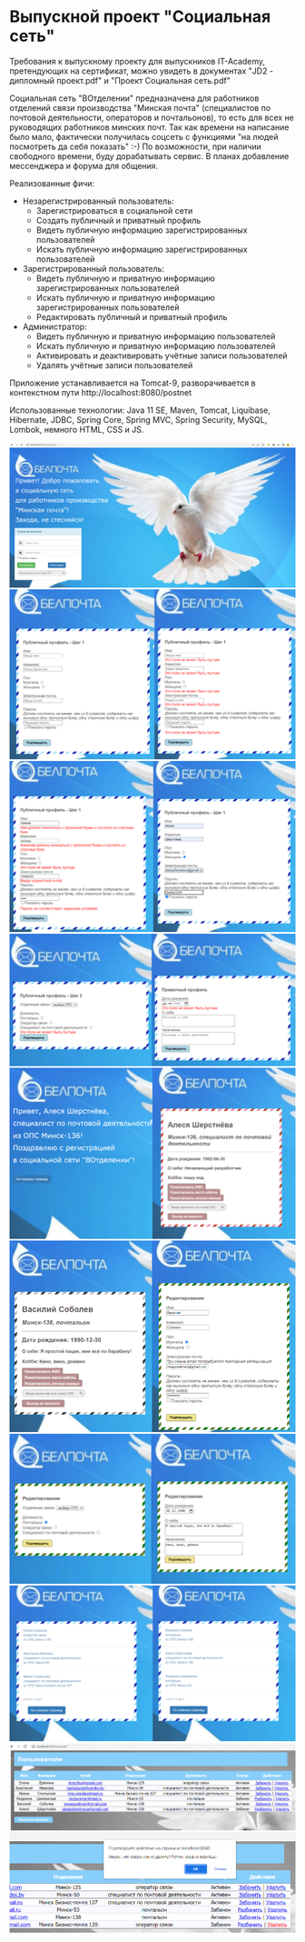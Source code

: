 # Выпускной проект "Социальная сеть"
<p>Требования к выпускному проекту для выпускников IT-Academy, претендующих на сертификат, можно увидеть в документах 
"JD2 - дипломный проект.pdf" и "Проект Социальная сеть.pdf"</p>
<p>Социальная сеть "ВОтделении" предназначена для работников отделений связи производства "Минская почта" (специалистов 
по почтовой деятельности, операторов и почтальонов), то есть для всех не руководящих работников минских почт.
Так как времени на написание было мало, фактически получилась соцсеть с функциями "на людей посмотреть 
да себя показать" :-) По возможности, при наличии свободного времени, буду дорабатывать сервис. В планах добавление 
мессенджера и форума для общения.</p>
Реализованные фичи:
<ul>
    <li>Незарегистрированный пользователь:
        <ul>
            <li>Зарегистрироваться в социальной сети</li>
            <li>Создать публичный и приватный профиль</li>
            <li>Видеть публичную информацию зарегистрированных пользователей</li>
            <li>Искать публичную информацию зарегистрированных пользователей</li>
        </ul>
    </li>
    <li>Зарегистрированный пользователь:
        <ul>
            <li>Видеть публичную и приватную информацию зарегистрированных пользователей</li>
            <li>Искать публичную и приватную информацию зарегистрированных пользователей</li>
            <li>Редактировать публичный и приватный профиль</li>
        </ul>
    </li>
    <li>Администратор:
        <ul>
            <li>Видеть публичную и приватную информацию пользователей</li>
            <li>Искать публичную и приватную информацию пользователей</li>
            <li>Активировать и деактивировать учётные записи пользователей</li>
            <li>Удалять учётные записи пользователей</li>
        </ul>
    </li>
</ul>
<p>Приложение устанавливается на Tomcat-9, разворачивается в контекстном пути http://localhost:8080/postnet</p>
<p>Использованные технологии: Java 11 SE, Maven, Tomcat, Liquibase, Hibernate, JDBC, Spring Core, Spring MVC, 
Spring Security, MySQL, Lombok, немного HTML, CSS и JS.</p>

![img.png](img.png)
![img_1.png](img_1.png)
![img_2.png](img_2.png)
![img_3.png](img_3.png)
![img_4.png](img_4.png)
![img_5.png](img_5.png)
![img_6.png](img_6.png)
![img_7.png](img_7.png)
![img_8.png](img_8.png)
![img_9.png](img_9.png)